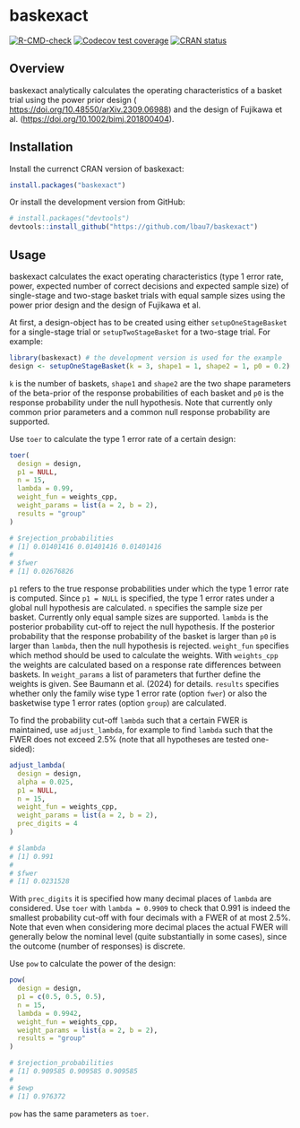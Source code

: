
<!-- README.md is generated from README.Rmd. -->

# baskexact

<!-- badges: start -->

[![R-CMD-check](https://github.com/lbau7/baskexact/actions/workflows/R-CMD-check.yaml/badge.svg)](https://github.com/lbau7/baskexact/actions/workflows/R-CMD-check.yaml)
[![Codecov test
coverage](https://codecov.io/gh/lbau7/baskexact/branch/main/graph/badge.svg)](https://app.codecov.io/gh/lbau7/baskexact?branch=main)
[![CRAN
status](https://www.r-pkg.org/badges/version/baskexact)](https://CRAN.R-project.org/package=baskexact)
<!-- badges: end -->

## Overview

baskexact analytically calculates the operating characteristics of a
basket trial using the power prior design (  
<https://doi.org/10.48550/arXiv.2309.06988>) and the design of Fujikawa
et al. (<https://doi.org/10.1002/bimj.201800404>).

## Installation

Install the currenct CRAN version of baskexact:

``` r
install.packages("baskexact")
```

Or install the development version from GitHub:

``` r
# install.packages("devtools")
devtools::install_github("https://github.com/lbau7/baskexact")
```

## Usage

baskexact calculates the exact operating characteristics (type 1 error
rate, power, expected number of correct decisions and expected sample
size) of single-stage and two-stage basket trials with equal sample
sizes using the power prior design and the design of Fujikawa et al. 

At first, a design-object has to be created using either
`setupOneStageBasket` for a single-stage trial or `setupTwoStageBasket`
for a two-stage trial. For example:

``` r
library(baskexact) # the development version is used for the example
design <- setupOneStageBasket(k = 3, shape1 = 1, shape2 = 1, p0 = 0.2)
```

`k` is the number of baskets, `shape1` and `shape2` are the two shape
parameters of the beta-prior of the response probabilities of each
basket and `p0` is the response probability under the null hypothesis.
Note that currently only common prior parameters and a common null
response probability are supported.

Use `toer` to calculate the type 1 error rate of a certain design:

``` r
toer(
  design = design,
  p1 = NULL,
  n = 15,
  lambda = 0.99,
  weight_fun = weights_cpp,
  weight_params = list(a = 2, b = 2),
  results = "group"
)

# $rejection_probabilities
# [1] 0.01401416 0.01401416 0.01401416
# 
# $fwer
# [1] 0.02676826
```

`p1` refers to the true response probabilities under which the type 1
error rate is computed. Since `p1 = NULL` is specified, the type 1 error
rates under a global null hypothesis are calculated. `n` specifies the
sample size per basket. Currently only equal sample sizes are supported.
`lambda` is the posterior probability cut-off to reject the null
hypothesis. If the posterior probability that the response probability
of the basket is larger than `p0` is larger than `lambda`, then the null
hypothesis is rejected. `weight_fun` specifies which method should be
used to calculate the weights. With `weights_cpp` the weights are
calculated based on a response rate differences between baskets. In
`weight_params` a list of parameters that further define the weights is
given. See Baumann et al. (2024) for details. `results` specifies
whether only the family wise type 1 error rate (option `fwer`) or also
the basketwise type 1 error rates (option `group`) are calculated.

To find the probability cut-off `lambda` such that a certain FWER is
maintained, use `adjust_lambda`, for example to find `lambda` such that
the FWER does not exceed 2.5% (note that all hypotheses are tested
one-sided):

``` r
adjust_lambda(
  design = design,
  alpha = 0.025,
  p1 = NULL,
  n = 15,
  weight_fun = weights_cpp,
  weight_params = list(a = 2, b = 2),
  prec_digits = 4
)

# $lambda
# [1] 0.991
# 
# $fwer
# [1] 0.0231528
```

With `prec_digits` it is specified how many decimal places of `lambda`
are considered. Use `toer` with `lambda = 0.9909` to check that 0.991 is
indeed the smallest probability cut-off with four decimals with a FWER
of at most 2.5%. Note that even when considering more decimal places the
actual FWER will generally below the nominal level (quite substantially
in some cases), since the outcome (number of responses) is discrete.

Use `pow` to calculate the power of the design:

``` r
pow(
  design = design,
  p1 = c(0.5, 0.5, 0.5),
  n = 15,
  lambda = 0.9942,
  weight_fun = weights_cpp,
  weight_params = list(a = 2, b = 2),
  results = "group"
)

# $rejection_probabilities
# [1] 0.909585 0.909585 0.909585
# 
# $ewp
# [1] 0.976372
```

`pow` has the same parameters as `toer`.
